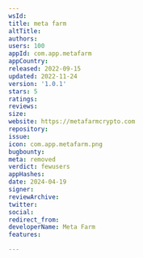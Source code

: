 ```yaml
---
wsId: 
title: meta farm
altTitle: 
authors: 
users: 100
appId: com.app.metafarm
appCountry: 
released: 2022-09-15
updated: 2022-11-24
version: '1.0.1'
stars: 5
ratings: 
reviews: 
size: 
website: https://metafarmcrypto.com
repository: 
issue: 
icon: com.app.metafarm.png
bugbounty: 
meta: removed
verdict: fewusers
appHashes: 
date: 2024-04-19
signer: 
reviewArchive: 
twitter: 
social: 
redirect_from: 
developerName: Meta Farm
features: 

---
```


